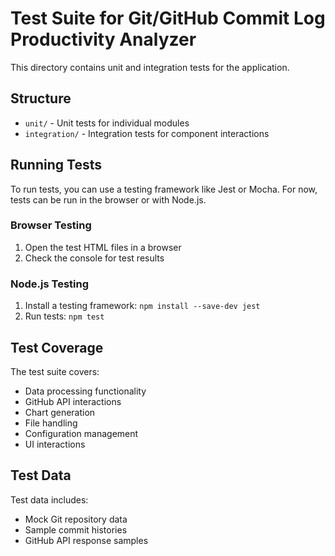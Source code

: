 # Test Suite for Git/GitHub Commit Log Productivity Analyzer

This directory contains unit and integration tests for the application.

## Structure

- `unit/` - Unit tests for individual modules
- `integration/` - Integration tests for component interactions

## Running Tests

To run tests, you can use a testing framework like Jest or Mocha. For now, tests can be run in the browser or with Node.js.

### Browser Testing

1. Open the test HTML files in a browser
2. Check the console for test results

### Node.js Testing

1. Install a testing framework: `npm install --save-dev jest`
2. Run tests: `npm test`

## Test Coverage

The test suite covers:

- Data processing functionality
- GitHub API interactions
- Chart generation
- File handling
- Configuration management
- UI interactions

## Test Data

Test data includes:
- Mock Git repository data
- Sample commit histories
- GitHub API response samples
